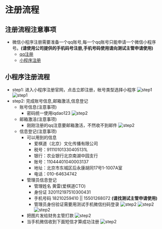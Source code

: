 
# 注册流程

## 注册流程注意事项
- 微信小程序注册需要准备一个qq账号,每一个qq账号只能申请一个微信小程序号。**(请使用公司提供的手机码号注册,手机号码使用请向测试主管申请使用)**
    - [qq注册](https://ssl.zc.qq.com/v3/index-chs.html)
    - [小程序注册](https://mp.weixin.qq.com/)

## 小程序注册流程

- step1:  进入小程序注册官网，点击立即注册，帐号类型选择小程序
![step1](https://iqidao.oss-cn-shanghai.aliyuncs.com/static_resources/docs/WX20190225-182507.png)
![step1](https://iqidao.oss-cn-shanghai.aliyuncs.com/static_resources/docs/WX20190225-182519.png)
- step2:  完成账号信息,邮箱激活,信息登记
    - 账号信息(注意事项)
        - 密码统一使用iqdao123
    ![step2](https://iqidao.oss-cn-shanghai.aliyuncs.com/static_resources/docs/WX20190121-111317.png)
    - 邮箱激活(注意事项)
        - 刚刚注册的qq注意要邮箱激活，不然收不到邮件
    ![step2](https://iqidao.oss-cn-shanghai.aliyuncs.com/static_resources/docs/WX20190121-111317.png)
    - 信息登记(注意事项)
        - 可以用到的信息
           - 爱棋道（北京）文化传播有限公司  
           - 税号：91110101330405131L
           - 银行：农业银行北京南湖中园支行
           - 账号：11044401040003137 
           - 地址：北京市东城区后永康胡同17号1-1007A室 
           - 电话：010-64634742
        - 管理员信息登记
           - 管理姓名 黄雷(爱棋道CTO)
           - 身份证 320112197510300431
           - 手机号码 18210259410 ||  15501268072 **(请找测试主管申请使用)**
           - 管理员身份验证需要用测试手机微信扫码登录
    ![step2](https://iqidao.oss-cn-shanghai.aliyuncs.com/static_resources/docs/WX20190225-184912.png)
    ![step2](https://iqidao.oss-cn-shanghai.aliyuncs.com/static_resources/docs/WX20190225-185135.png)
    ![step2](https://iqidao.oss-cn-shanghai.aliyuncs.com/static_resources/docs/WX20190225-185437.png)
        - 把图片发给财务主管打款
    ![step2](https://iqidao.oss-cn-shanghai.aliyuncs.com/static_resources/docs/WX20190121-110802.png)
        - 当手机微信收到下面短信才算成功注册
    ![step2](https://iqidao.oss-cn-shanghai.aliyuncs.com/static_resources/docs/WX20190121-111950.png)
